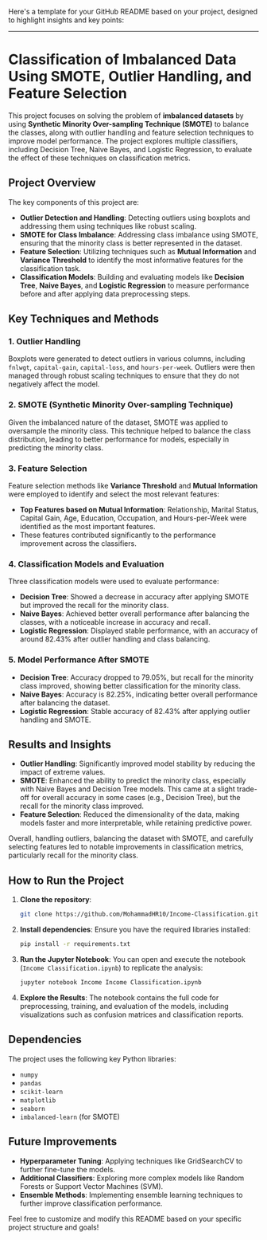 Here's a template for your GitHub README based on your project, designed to highlight insights and key points:

---

# Classification of Imbalanced Data Using SMOTE, Outlier Handling, and Feature Selection

This project focuses on solving the problem of **imbalanced datasets** by using **Synthetic Minority Over-sampling Technique (SMOTE)** to balance the classes, along with outlier handling and feature selection techniques to improve model performance. The project explores multiple classifiers, including Decision Tree, Naive Bayes, and Logistic Regression, to evaluate the effect of these techniques on classification metrics.

## Project Overview

The key components of this project are:
- **Outlier Detection and Handling**: Detecting outliers using boxplots and addressing them using techniques like robust scaling.
- **SMOTE for Class Imbalance**: Addressing class imbalance using SMOTE, ensuring that the minority class is better represented in the dataset.
- **Feature Selection**: Utilizing techniques such as **Mutual Information** and **Variance Threshold** to identify the most informative features for the classification task.
- **Classification Models**: Building and evaluating models like **Decision Tree**, **Naive Bayes**, and **Logistic Regression** to measure performance before and after applying data preprocessing steps.

## Key Techniques and Methods

### 1. Outlier Handling
Boxplots were generated to detect outliers in various columns, including `fnlwgt`, `capital-gain`, `capital-loss`, and `hours-per-week`. Outliers were then managed through robust scaling techniques to ensure that they do not negatively affect the model.

### 2. SMOTE (Synthetic Minority Over-sampling Technique)
Given the imbalanced nature of the dataset, SMOTE was applied to oversample the minority class. This technique helped to balance the class distribution, leading to better performance for models, especially in predicting the minority class.

### 3. Feature Selection
Feature selection methods like **Variance Threshold** and **Mutual Information** were employed to identify and select the most relevant features:
- **Top Features based on Mutual Information**: Relationship, Marital Status, Capital Gain, Age, Education, Occupation, and Hours-per-Week were identified as the most important features.
- These features contributed significantly to the performance improvement across the classifiers.

### 4. Classification Models and Evaluation
Three classification models were used to evaluate performance:
- **Decision Tree**: Showed a decrease in accuracy after applying SMOTE but improved the recall for the minority class.
- **Naive Bayes**: Achieved better overall performance after balancing the classes, with a noticeable increase in accuracy and recall.
- **Logistic Regression**: Displayed stable performance, with an accuracy of around 82.43% after outlier handling and class balancing.

### 5. Model Performance After SMOTE
- **Decision Tree**: Accuracy dropped to 79.05%, but recall for the minority class improved, showing better classification for the minority class.
- **Naive Bayes**: Accuracy is 82.25%, indicating better overall performance after balancing the dataset.
- **Logistic Regression**: Stable accuracy of 82.43% after applying outlier handling and SMOTE.

## Results and Insights

- **Outlier Handling**: Significantly improved model stability by reducing the impact of extreme values.
- **SMOTE**: Enhanced the ability to predict the minority class, especially with Naive Bayes and Decision Tree models. This came at a slight trade-off for overall accuracy in some cases (e.g., Decision Tree), but the recall for the minority class improved.
- **Feature Selection**: Reduced the dimensionality of the data, making models faster and more interpretable, while retaining predictive power.
  
Overall, handling outliers, balancing the dataset with SMOTE, and carefully selecting features led to notable improvements in classification metrics, particularly recall for the minority class.

## How to Run the Project

1. **Clone the repository**:
   ```bash
   git clone https://github.com/MohammadHR10/Income-Classification.git
   ```

2. **Install dependencies**:
   Ensure you have the required libraries installed:
   ```bash
   pip install -r requirements.txt
   ```

3. **Run the Jupyter Notebook**:
   You can open and execute the notebook (`Income Classification.ipynb`) to replicate the analysis:
   ```bash
   jupyter notebook Income Income Classification.ipynb
   ```

4. **Explore the Results**:
   The notebook contains the full code for preprocessing, training, and evaluation of the models, including visualizations such as confusion matrices and classification reports.

## Dependencies

The project uses the following key Python libraries:
- `numpy`
- `pandas`
- `scikit-learn`
- `matplotlib`
- `seaborn`
- `imbalanced-learn` (for SMOTE)

## Future Improvements

- **Hyperparameter Tuning**: Applying techniques like GridSearchCV to further fine-tune the models.
- **Additional Classifiers**: Exploring more complex models like Random Forests or Support Vector Machines (SVM).
- **Ensemble Methods**: Implementing ensemble learning techniques to further improve classification performance.

Feel free to customize and modify this README based on your specific project structure and goals!
